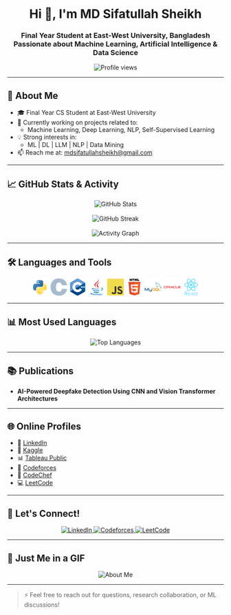 <h1 align="center">Hi 👋, I'm MD Sifatullah Sheikh</h1>
<h3 align="center">
  Final Year Student at East-West University, Bangladesh<br>
  Passionate about Machine Learning, Artificial Intelligence & Data Science
</h3>

<p align="center">
  <img src="https://komarev.com/ghpvc/?username=sifatswapnil2022&label=Profile%20views&color=0e75b6&style=flat" alt="Profile views" />
</p>

---

## 🧠 About Me
- 🎓 Final Year CS Student at East-West University
- 🔭 Currently working on projects related to:
  - Machine Learning, Deep Learning, NLP, Self-Supervised Learning
- 💡 Strong interests in:
  - ML | DL | LLM | NLP | Data Mining
- 📫 Reach me at: [mdsifatullahsheikh@gmail.com](mailto:mdsifatullahsheikh@gmail.com)

---

## 📈 GitHub Stats & Activity

<p align="center">
  <img src="https://github-readme-stats.vercel.app/api?username=SifatSwapnil2022&show_icons=true&theme=default" alt="GitHub Stats" />
  <br><br>
  <img src="https://github-readme-streak-stats.herokuapp.com/?user=SifatSwapnil2022&theme=radical&hide_border=false" alt="GitHub Streak" />
  <br><br>
  <img src="https://github-readme-activity-graph.vercel.app/graph?username=sifatswapnil2022&theme=github-light" alt="Activity Graph" />
</p>

---

## 🛠️ Languages and Tools

<p align="center">
  <img src="https://raw.githubusercontent.com/devicons/devicon/master/icons/python/python-original.svg" alt="Python" width="40" height="40" />
  <img src="https://raw.githubusercontent.com/devicons/devicon/master/icons/c/c-original.svg" alt="C" width="40" height="40" />
  <img src="https://raw.githubusercontent.com/devicons/devicon/master/icons/cplusplus/cplusplus-original.svg" alt="C++" width="40" height="40" />
  <img src="https://raw.githubusercontent.com/devicons/devicon/master/icons/java/java-original.svg" alt="Java" width="40" height="40" />
  <img src="https://raw.githubusercontent.com/devicons/devicon/master/icons/javascript/javascript-original.svg" alt="JavaScript" width="40" height="40" />
  <img src="https://raw.githubusercontent.com/devicons/devicon/master/icons/html5/html5-original-wordmark.svg" alt="HTML" width="40" height="40" />
  <img src="https://raw.githubusercontent.com/devicons/devicon/master/icons/mysql/mysql-original-wordmark.svg" alt="MySQL" width="40" height="40" />
  <img src="https://raw.githubusercontent.com/devicons/devicon/master/icons/oracle/oracle-original.svg" alt="Oracle" width="40" height="40" />
  <img src="https://raw.githubusercontent.com/devicons/devicon/master/icons/react/react-original-wordmark.svg" alt="React" width="40" height="40" />
</p>

---

## 📊 Most Used Languages

<p align="center">
  <img src="https://github-readme-stats.vercel.app/api/top-langs?username=sifatswapnil2022&show_icons=true&locale=en&layout=compact" alt="Top Languages" />
</p>

---

## 📚 Publications

- **AI-Powered Deepfake Detection Using CNN and Vision Transformer Architectures**

---

## 🌐 Online Profiles

- 💼 [LinkedIn](https://www.linkedin.com/in/mdsifatullahsheikh/)
- 🧠 [Kaggle](https://www.kaggle.com/mdsifatullahsheikh)
- 📊 [Tableau Public](https://public.tableau.com/app/profile/sifat.sheikh/vizzes)
- 🧮 [Codeforces](https://codeforces.com/profile/SixPackABS)
- 🔢 [CodeChef](https://www.codechef.com/users/sixpackabs)
- 💻 [LeetCode](https://www.leetcode.com/ewu-sifatswapnil)

---

## 🔗 Let's Connect!

<p align="center">
  <a href="https://linkedin.com/in/md-sifatullah-sheikh" target="blank">
    <img src="https://cdn.jsdelivr.net/npm/simple-icons@v3/icons/linkedin.svg" alt="LinkedIn" height="30" width="30"/>
  </a>
  <a href="https://codeforces.com/profile/sixpackabs" target="blank">
    <img src="https://cdn.jsdelivr.net/npm/simple-icons@v3/icons/codeforces.svg" alt="Codeforces" height="30" width="30"/>
  </a>
  <a href="https://www.leetcode.com/ewu-sifatswapnil" target="blank">
    <img src="https://cdn.jsdelivr.net/npm/simple-icons@v3/icons/leetcode.svg" alt="LeetCode" height="30" width="30"/>
  </a>
</p>

---

## 🎨 Just Me in a GIF

<p align="center">
  <img src="https://github.com/7oSkaaa/7oSkaaa/blob/main/Images/about_me.gif?raw=true" alt="About Me" width="180" />
</p>

---

> ⚡ Feel free to reach out for questions, research collaboration, or ML discussions!
